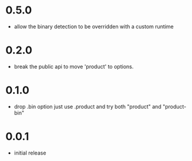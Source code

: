 # 0.5.0
  - allow the binary detection to be overridden with a custom runtime

# 0.2.0
  - break the public api to move 'product' to options.
# 0.1.0
  - drop .bin option just use .product and try both "product" and
"product-bin"

# 0.0.1
  - initial release

